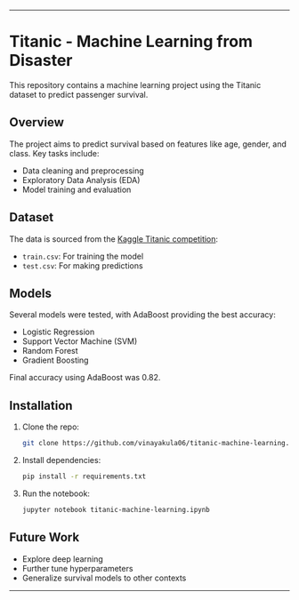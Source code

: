 
---

# Titanic - Machine Learning from Disaster

This repository contains a machine learning project using the Titanic dataset to predict passenger survival.

## Overview

The project aims to predict survival based on features like age, gender, and class. Key tasks include:
- Data cleaning and preprocessing
- Exploratory Data Analysis (EDA)
- Model training and evaluation

## Dataset

The data is sourced from the [Kaggle Titanic competition](https://www.kaggle.com/c/titanic/data):
- `train.csv`: For training the model
- `test.csv`: For making predictions

## Models

Several models were tested, with AdaBoost providing the best accuracy:
- Logistic Regression
- Support Vector Machine (SVM)
- Random Forest
- Gradient Boosting

Final accuracy using AdaBoost was 0.82.

## Installation

1. Clone the repo:  
   ```bash
   git clone https://github.com/vinayakula06/titanic-machine-learning.git
   ```
2. Install dependencies:  
   ```bash
   pip install -r requirements.txt
   ```
3. Run the notebook:  
   ```bash
   jupyter notebook titanic-machine-learning.ipynb
   ```

## Future Work

- Explore deep learning
- Further tune hyperparameters
- Generalize survival models to other contexts

---
